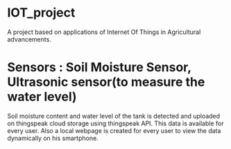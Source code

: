 # IOT_project
A project based on applications of Internet Of Things in Agricultural advancements.

# Sensors : Soil Moisture Sensor, Ultrasonic sensor(to measure the water level)

Soil moisture content and water level of the tank is detected and uploaded on thingspeak cloud storage using thingspeak API.
This data is available for every user.
Also a local webpage is created for every user to view the data dynamically on his smartphone.
